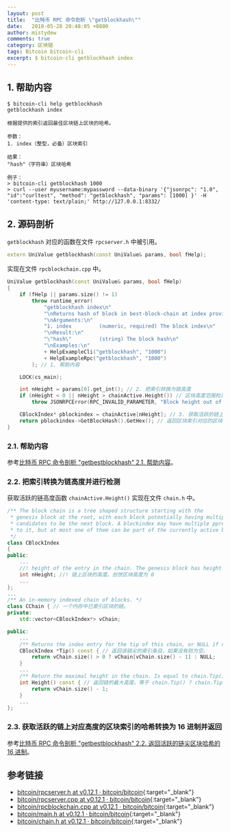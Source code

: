 ```yaml
---
layout: post
title:  "比特币 RPC 命令剖析 \"getblockhash\""
date:   2018-05-28 20:48:05 +0800
author: mistydew
comments: true
category: 区块链
tags: Bitcoin bitcoin-cli
excerpt: $ bitcoin-cli getblockhash index
---
```

## 1. 帮助内容

```shell
$ bitcoin-cli help getblockhash
getblockhash index

根据提供的索引返回最佳区块链上区块的哈希。

参数：
1. index（整型，必备）区块索引

结果：
"hash"（字符串）区块哈希

例子：
> bitcoin-cli getblockhash 1000
> curl --user myusername:mypassword --data-binary '{"jsonrpc": "1.0", "id":"curltest", "method": "getblockhash", "params": [1000] }' -H 'content-type: text/plain;' http://127.0.0.1:8332/
```

## 2. 源码剖析

`getblockhash` 对应的函数在文件 `rpcserver.h` 中被引用。

```cpp
extern UniValue getblockhash(const UniValue& params, bool fHelp);
```

实现在文件 `rpcblockchain.cpp` 中。

```cpp
UniValue getblockhash(const UniValue& params, bool fHelp)
{
    if (fHelp || params.size() != 1)
        throw runtime_error(
            "getblockhash index\n"
            "\nReturns hash of block in best-block-chain at index provided.\n"
            "\nArguments:\n"
            "1. index         (numeric, required) The block index\n"
            "\nResult:\n"
            "\"hash\"         (string) The block hash\n"
            "\nExamples:\n"
            + HelpExampleCli("getblockhash", "1000")
            + HelpExampleRpc("getblockhash", "1000")
        ); // 1. 帮助内容

    LOCK(cs_main);

    int nHeight = params[0].get_int(); // 2. 把索引转换为链高度
    if (nHeight < 0 || nHeight > chainActive.Height()) // 区块高度范围检测
        throw JSONRPCError(RPC_INVALID_PARAMETER, "Block height out of range");

    CBlockIndex* pblockindex = chainActive[nHeight]; // 3. 获取活跃的链上对应高度的区块索引
    return pblockindex->GetBlockHash().GetHex(); // 返回区块索引对应的区块哈希（16 进制）
}
```

### 2.1. 帮助内容

参考[比特币 RPC 命令剖析 "getbestblockhash" 2.1. 帮助内容](/blog/2018/05/bitcoin-rpc-command-getbestblockhash.html#21-帮助内容)。

### 2.2. 把索引转换为链高度并进行检测

获取活跃的链高度函数 `chainActive.Height()` 实现在文件 `chain.h` 中。

```cpp
/** The block chain is a tree shaped structure starting with the
 * genesis block at the root, with each block potentially having multiple
 * candidates to be the next block. A blockindex may have multiple pprev pointing
 * to it, but at most one of them can be part of the currently active branch.
 */
class CBlockIndex
{
public:
    ...
    //! height of the entry in the chain. The genesis block has height 0
    int nHeight; //! 链上区块的高度。创世区块高度为 0
    ...
};
...
/** An in-memory indexed chain of blocks. */
class CChain { // 一个内存中已索引区块的链。
private:
    std::vector<CBlockIndex*> vChain;

public:
    ...
    /** Returns the index entry for the tip of this chain, or NULL if none. */
    CBlockIndex *Tip() const { // 返回该链尖的索引条目，如果没有则为空。
        return vChain.size() > 0 ? vChain[vChain.size() - 1] : NULL;
    }
    ...
    /** Return the maximal height in the chain. Is equal to chain.Tip() ? chain.Tip()->nHeight : -1. */
    int Height() const { // 返回链的最大高度。等于 chain.Tip() ? chain.Tip()->nHeight : -1。
        return vChain.size() - 1;
    }
    ...
};
```

### 2.3. 获取活跃的链上对应高度的区块索引的哈希转换为 16 进制并返回

参考[比特币 RPC 命令剖析 "getbestblockhash" 2.2. 返回活跃的链尖区块哈希的 16 进制](/blog/2018/05/bitcoin-rpc-command-getbestblockhash.html#22-返回活跃的链尖区块哈希的-16-进制)。

## 参考链接

* [bitcoin/rpcserver.h at v0.12.1 · bitcoin/bitcoin](https://github.com/bitcoin/bitcoin/blob/v0.12.1/src/rpcserver.h){:target="_blank"}
* [bitcoin/rpcserver.cpp at v0.12.1 · bitcoin/bitcoin](https://github.com/bitcoin/bitcoin/blob/v0.12.1/src/rpcserver.cpp){:target="_blank"}
* [bitcoin/rpcblockchain.cpp at v0.12.1 · bitcoin/bitcoin](https://github.com/bitcoin/bitcoin/blob/v0.12.1/src/rpcblockchain.cpp){:target="_blank"}
* [bitcoin/main.h at v0.12.1 · bitcoin/bitcoin](https://github.com/bitcoin/bitcoin/blob/v0.12.1/src/main.h){:target="_blank"}
* [bitcoin/chain.h at v0.12.1 · bitcoin/bitcoin](https://github.com/bitcoin/bitcoin/blob/v0.12.1/src/chain.h){:target="_blank"}
